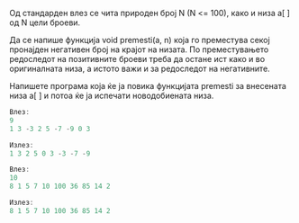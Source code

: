 Од стандарден влез се чита природен број N (N <= 100), како и низа a[ ] од N цели броеви.

Да се напише функција void premesti(а, n) која го преместува секој пронајден негативен број на крајот на низата. По
преместувањето редоследот на позитивните броеви треба да остане ист како и во оригиналната низа, а истото важи и за
редоследот на негативните.

Нaпишете програма која ќе ја повика функцијата premesti за внесената низа a[ ] и потоа ќе ја испечати новодобиената
низа.

```C++
Влез:
9
1 3 -3 2 5 -7 -9 0 3

Излез:
1 3 2 5 0 3 -3 -7 -9
```
```C++
Влез:
10
8 1 5 7 10 100 36 85 14 2

Излез:
8 1 5 7 10 100 36 85 14 2
```


